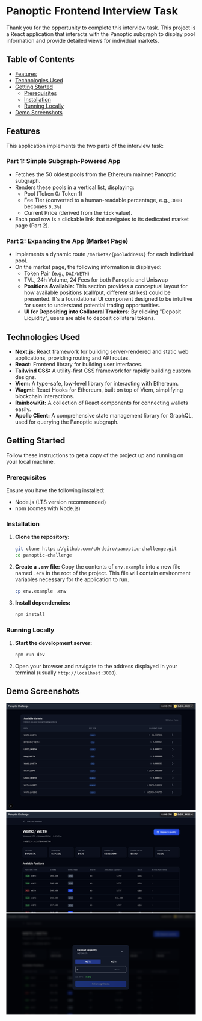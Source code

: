 # Panoptic Frontend Interview Task

Thank you for the opportunity to complete this interview task. This project is a React application that interacts with the Panoptic subgraph to display pool information and provide detailed views for individual markets.

## Table of Contents

- [Features](#features)
- [Technologies Used](#technologies-used)
- [Getting Started](#getting-started)
    - [Prerequisites](#prerequisites)
    - [Installation](#installation)
    - [Running Locally](#running-locally)
- [Demo Screenshots](#demo-screenshots)

## Features

This application implements the two parts of the interview task:

### Part 1: Simple Subgraph-Powered App

- Fetches the 50 oldest pools from the Ethereum mainnet Panoptic subgraph.
- Renders these pools in a vertical list, displaying:
    - Pool (Token 0/ Token 1)
    - Fee Tier (converted to a human-readable percentage, e.g., `3000` becomes `0.3%`)
    - Current Price (derived from the `tick` value).
- Each pool row is a clickable link that navigates to its dedicated market page (Part 2).

### Part 2: Expanding the App (Market Page)

- Implements a dynamic route `/markets/{poolAddress}` for each individual pool.
- On the market page, the following information is displayed:
    - Token Pair (e.g., `DAI/WETH`)
    - TVL, 24h Volume, 24 Fees for both Panoptic and Uniswap
    - **Positions Available:** This section provides a conceptual layout for how available positions (call/put, different strikes) could be presented. It's a foundational UI component designed to be intuitive for users to understand potential trading opportunities.
    - **UI for Depositing into Collateral Trackers:** By clicking "Deposit Liquidity", users are able to deposit collateral tokens.

## Technologies Used

- **Next.js:** React framework for building server-rendered and static web applications, providing routing and API routes.
- **React:** Frontend library for building user interfaces.
- **Tailwind CSS:** A utility-first CSS framework for rapidly building custom designs.
- **Viem:** A type-safe, low-level library for interacting with Ethereum.
- **Wagmi:** React Hooks for Ethereum, built on top of Viem, simplifying blockchain interactions.
- **RainbowKit:** A collection of React components for connecting wallets easily.
- **Apollo Client:** A comprehensive state management library for GraphQL, used for querying the Panoptic subgraph.

## Getting Started

Follow these instructions to get a copy of the project up and running on your local machine.

### Prerequisites

Ensure you have the following installed:

- Node.js (LTS version recommended)
- npm (comes with Node.js)

### Installation

1.  **Clone the repository:**

    ```bash
    git clone https://github.com/c0rdeiro/panoptic-challenge.git
    cd panoptic-challenge
    ```

2.  **Create a `.env` file:**
    Copy the contents of `env.example` into a new file named `.env` in the root of the project. This file will contain environment variables necessary for the application to run.

    ```bash
    cp env.example .env
    ```

3.  **Install dependencies:**

    ```bash
    npm install
    ```

### Running Locally

1.  **Start the development server:**

    ```bash
    npm run dev
    ```

2.  Open your browser and navigate to the address displayed in your terminal (usually `http://localhost:3000`).

## Demo Screenshots

![Markets List](/assets/sc00.png 'Markets List')
![Specific Pool](/assets/sc01.png 'Specific Pool')
![Deposit Collateral](/assets/sc02.png 'Deposit Collateral')
